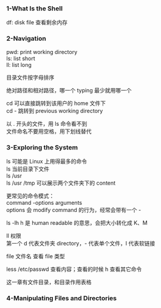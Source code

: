 
### 1-What Is the Shell  

df: disk file 查看剩余内存  

### 2-Navigation  

pwd: print working directory  
ls: list short  
ll: list long  

目录文件按字母排序  

绝对路径和相对路径，哪一个 typing 最少就用哪一个  

cd 可以直接跳转到该用户的 home 文件下  
cd - 跳转到 previous working directory  

以 . 开头的文件，用 ls 命令看不到  
文件命名不要用空格，用下划线替代  


### 3-Exploring the System  

ls 可能是 Linux 上用得最多的命令  
ls 当前目录下文件  
ls /usr  
ls /usr /tmp 可以展示两个文件夹下的 content  

更常见的命令模式：  
command -options arguments  
options 会 modify command 的行为，经常会带有一个 -  

ls -lh h 是 human readable 的意思，会把大小转化成 K、M  

ll 权限  
第一个 d 代表文件夹 directory，- 代表单个文件，l 代表软链接  

file 文件名 查看 file 类型  

less /etc/passwd 查看内容；查看的时候 h 查看其它命令   

这一章有文件目录，和目录作用表格  


### 4-Manipulating Files and Directories  







